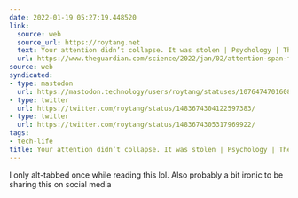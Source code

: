 ```yaml
---
date: 2022-01-19 05:27:19.448520
link:
  source: web
  source_url: https://roytang.net
  text: Your attention didn’t collapse. It was stolen | Psychology | The Guardian
  url: https://www.theguardian.com/science/2022/jan/02/attention-span-focus-screens-apps-smartphones-social-media
source: web
syndicated:
- type: mastodon
  url: https://mastodon.technology/users/roytang/statuses/107647470160828263
- type: twitter
  url: https://twitter.com/roytang/status/1483674304122597383/
- type: twitter
  url: https://twitter.com/roytang/status/1483674305317969922/
tags:
- tech-life
title: Your attention didn’t collapse. It was stolen | Psychology | The Guardian
---
```


I only alt-tabbed once while reading this lol. Also probably a bit ironic to be sharing this on social media